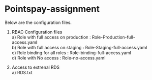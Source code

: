 # Pointspay-assignment

Below are the configuration files. 

1) RBAC Configuration files\
   a) Role with full access on production : Role-Production-full-access.yaml\
   b) Role with full access on staging : Role-Staging-full-access.yaml\
   c) Role binding for all roles : Role-binding-full-access.yaml\
   d) Role with No access : Role-no-access.yaml
   
2) Access to extrenal RDS\
   a) RDS.txt  
